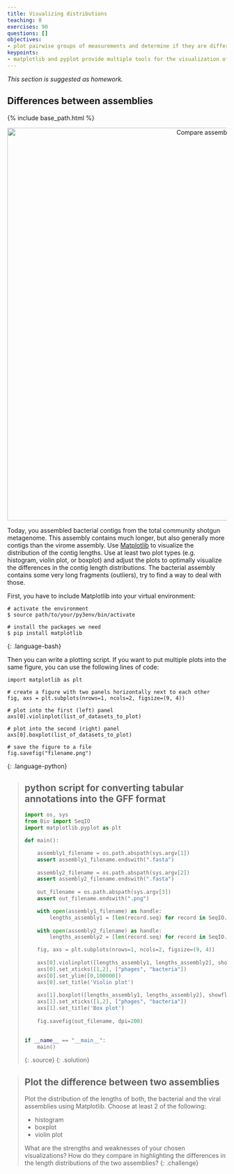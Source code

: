 ```yaml
---
title: Visualizing distributions
teaching: 0
exercises: 90
questions: []
objectives:
- plot pairwise groups of measurements and determine if they are different
keypoints:
- matplotlib and pyplot provide multiple tools for the visualization of data points
---
```


_This section is suggested as homework._

## Differences between assemblies

{% include base_path.html %}
<p align="center">
    <a href="{{ site.carpentries_site }}"><img src="{{ relative_root_path }}/assets/img/violin_vs_boxplot.png" alt="Compare assemblies" width="900" /></a>
</p>

Today, you assembled bacterial contigs from the total community shotgun metagenome. This assembly contains much longer, but also generally more contigs than the virome assembly. Use [Matplotlib](https://matplotlib.org/stable/plot_types/index.html) to visualize the distribution of the contig lengths. Use at least two plot types (e.g. histogram, violin plot, or boxplot) and adjust the plots to optimally visualize the differences in the contig length distributions. The bacterial assembly contains some very long fragments (outliers), try to find a way to deal with those.

First, you have to include Matplotlib into your virtual environment:

~~~
# activate the environment
$ source path/to/your/py3env/bin/activate

# install the packages we need
$ pip install matplotlib
~~~
{: .language-bash}

Then you can write a plotting script. If you want to put multiple plots into the same figure, you can use the following lines of code:

~~~
import matplotlib as plt

# create a figure with two panels horizontally next to each other
fig, axs = plt.subplots(nrows=1, ncols=2, figsize=(9, 4))

# plot into the first (left) panel
axs[0].violinplot(list_of_datasets_to_plot)

# plot into the second (right) panel
axs[0].boxplot(list_of_datasets_to_plot)

# save the figure to a file
fig.savefig("filename.png")
~~~
{: .language-python}

> ## python script for converting tabular annotations into the GFF format
> ```python
> import os, sys
> from Bio import SeqIO
> import matplotlib.pyplot as plt
> 
> def main():
> 
>     assembly1_filename = os.path.abspath(sys.argv[1])
>     assert assembly1_filename.endswith(".fasta")
>     
>     assembly2_filename = os.path.abspath(sys.argv[2])
>     assert assembly2_filename.endswith(".fasta")
>     
>     out_filename = os.path.abspath(sys.argv[3])
>     assert out_filename.endswith(".png")
> 
>     with open(assembly1_filename) as handle:
>         lengths_assembly1 = [len(record.seq) for record in SeqIO.parse(handle, "fasta")]
>         
>     with open(assembly2_filename) as handle:
>         lengths_assembly2 = [len(record.seq) for record in SeqIO.parse(handle, "fasta")]
> 
>     fig, axs = plt.subplots(nrows=1, ncols=2, figsize=(9, 4))
>     
>     axs[0].violinplot([lengths_assembly1, lengths_assembly2], showextrema=False)
>     axs[0].set_xticks([1,2], ["phages", "bacteria"])
>     axs[0].set_ylim([0,100000])
>     axs[0].set_title('Violin plot')
>     
>     axs[1].boxplot([lengths_assembly1, lengths_assembly2], showfliers=False)
>     axs[1].set_xticks([1,2], ["phages", "bacteria"])
>     axs[1].set_title('Box plot')
>     
>     fig.savefig(out_filename, dpi=200)
>     
> 
> if __name__ == "__main__":
>     main()
>```
> {: .source}
{: .solution}

> ## Plot the difference between two assemblies
> 
> Plot the distribution of the lengths of both, the bacterial and the viral assemblies using Matplotlib. Choose at least 2 of the following:
> - histogram
> - boxplot
> - violin plot
> 
> What are the strengths and weaknesses of your chosen visualizations? How do they compare in highlighting the differences in the length distributions of the two assemblies?
{: .challenge}
